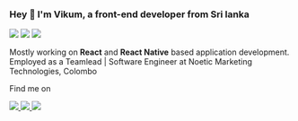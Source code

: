 ### Hey 🤘 I'm Vikum, a front-end developer from Sri lanka
<img src="https://img.icons8.com/color/48/000000/javascript.png"/> <img src="https://img.icons8.com/color/48/000000/typescript.png"/> <img src="https://img.icons8.com/dusk/48/000000/docker.png"/>

Mostly working on **React** and **React Native** based application development.
Employed as a Teamlead | Software Engineer at Noetic Marketing Technologies, Colombo 

Find me on

<a href="https://www.linkedin.com/in/vikum-samaranayake-4ab99392/" target="_blank">
  <img src="https://img.icons8.com/fluent/48/000000/linkedin.png"/>
</a>
<a href="https://github.com/vikum-noetic" target="_blank">
  <img src="https://img.icons8.com/fluent/48/000000/github.png"/>
</a>
<a href="https://stackoverflow.com/users/14369686/vikum-samare" target="_blank">
  <img src="https://img.icons8.com/color/48/000000/stackoverflow.png"/>
</a>
